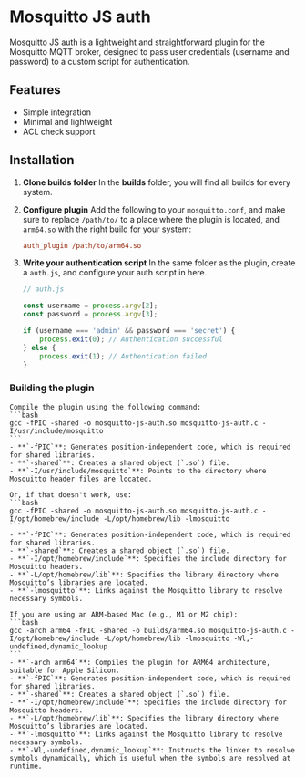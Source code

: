 # Mosquitto JS auth

Mosquitto JS auth is a lightweight and straightforward plugin for the Mosquitto MQTT broker, designed to pass user credentials (username and password) to a custom script for authentication. 

## Features

- Simple integration
- Minimal and lightweight
- ACL check support

## Installation

1. **Clone builds folder**
	In the **builds** folder, you will find all builds for every system. 

2. **Configure plugin**
    Add the following to your `mosquitto.conf`, and make sure to replace `/path/to/` to a place where the plugin is located, and `arm64.so` with the right build for your system:
    ```ini
    auth_plugin /path/to/arm64.so
    ```

4. **Write your authentication script**
    In the same folder as the plugin, create a `auth.js`, and configure your auth script in here.

    ```javascript
    // auth.js

    const username = process.argv[2];
    const password = process.argv[3];

    if (username === 'admin' && password === 'secret') {
        process.exit(0); // Authentication successful
    } else {
        process.exit(1); // Authentication failed
    }
    ```

### Building the plugin
	Compile the plugin using the following command:
	```bash
	gcc -fPIC -shared -o mosquitto-js-auth.so mosquitto-js-auth.c -I/usr/include/mosquitto
	```
	- **`-fPIC`**: Generates position-independent code, which is required for shared libraries.
	- **`-shared`**: Creates a shared object (`.so`) file.
	- **`-I/usr/include/mosquitto`**: Points to the directory where Mosquitto header files are located.

	Or, if that doesn't work, use:
	```bash
	gcc -fPIC -shared -o mosquitto-js-auth.so mosquitto-js-auth.c -I/opt/homebrew/include -L/opt/homebrew/lib -lmosquitto
	```
	- **`-fPIC`**: Generates position-independent code, which is required for shared libraries.
	- **`-shared`**: Creates a shared object (`.so`) file.
	- **`-I/opt/homebrew/include`**: Specifies the include directory for Mosquitto headers.
	- **`-L/opt/homebrew/lib`**: Specifies the library directory where Mosquitto’s libraries are located.
	- **`-lmosquitto`**: Links against the Mosquitto library to resolve necessary symbols.

	If you are using an ARM-based Mac (e.g., M1 or M2 chip):
	```bash
	gcc -arch arm64 -fPIC -shared -o builds/arm64.so mosquitto-js-auth.c -I/opt/homebrew/include -L/opt/homebrew/lib -lmosquitto -Wl,-undefined,dynamic_lookup
	```
	- **`-arch arm64`**: Compiles the plugin for ARM64 architecture, suitable for Apple Silicon.
	- **`-fPIC`**: Generates position-independent code, which is required for shared libraries.
	- **`-shared`**: Creates a shared object (`.so`) file.
	- **`-I/opt/homebrew/include`**: Specifies the include directory for Mosquitto headers.
	- **`-L/opt/homebrew/lib`**: Specifies the library directory where Mosquitto’s libraries are located.
	- **`-lmosquitto`**: Links against the Mosquitto library to resolve necessary symbols.
	- **`-Wl,-undefined,dynamic_lookup`**: Instructs the linker to resolve symbols dynamically, which is useful when the symbols are resolved at runtime.